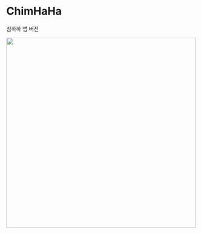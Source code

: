 # ChimHaHa

침하하 앱 버전

<img src="https://github.com/user-attachments/assets/4251c3ee-e424-4a47-9f07-bb14b22ac32c" width=500>
